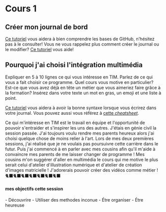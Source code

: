 # Cours 1
## Créer mon journal de bord
[Ce tutoriel](https://guides.github.com/activities/hello-world/) vous aidera à bien comprendre les bases de GitHub, n'hésitez pas à le consulter!
Vous ne vous rappelez plus comment créer le journal ou le modifier? [Ce tutoriel](https://youtu.be/lX3bpuLK_Sg) vous aide! 

## Pourquoi j'ai choisi l'intégration multimédia
Expliquer en 5 à 10 lignes ce qui vous intéresse en TIM. Parlez de ce qui vous a fait choisir ce programme. Quel cours vous motive en particulier? Est-ce que vous avez déjà en tête un métier que vous aimeriez faire grâce à la formation? Insérez dans votre texte un mot en gras, un emoji et une liste à point. 

[Ce tutoriel](https://guides.github.com/features/mastering-markdown/) vous aidera à avoir la bonne syntaxe lorsque vous écrirez dans votre journal. Vous pouvez aussi vous référez à [cette *cheatsheet*](https://github.com/tchapi/markdown-cheatsheet/blob/master/README.md). 

Ce qui m'intéresse en TIM est le travail en équipe et l'opportunité de pouvoir s'entraider et s'inspirer les uns des autres. J'étais en génie civil la session passée. J'ai toujours voulu rendre mes parents heureux alors j'ai choisi quelque chose de moins relier à l'art. Lors de mes deux premières sessions, j'ai réalisé que je ne voulais pas poursuivre cette carrière dans le futur. Puis j'ai commencé à en parler avec mes cousins afin qu'il m'aide à convaincre mes parents de me laisser changer de programme ! Mes cousins m'on suggérer d'aller en multimédia le cours qui me motive le plus serait celui d'atelier d'illustration numérique et d'atelier de création d'images matricielle ! J'adorerais pouvoir créer des vidéos comme métier ! 🐈‍⬛🐈‍⬛🐈‍⬛🐈‍⬛🐈‍⬛🐈‍⬛🐈‍⬛ 

#### mes objectifs cette session
\- Découvrire
\- Utiliser des methodes inconue
\- Étre organiser
\- Étre heureuse
